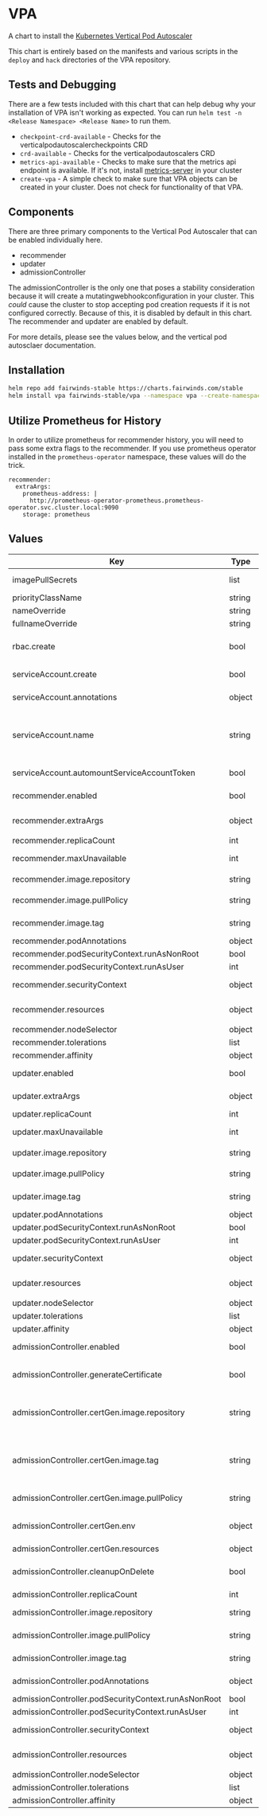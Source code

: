 # VPA

A chart to install the [Kubernetes Vertical Pod Autoscaler](https://github.com/kubernetes/autoscaler/tree/master/vertical-pod-autoscaler)

This chart is entirely based on the manifests and various scripts in the `deploy` and `hack` directories of the VPA repository.

## Tests and Debugging

There are a few tests included with this chart that can help debug why your installation of VPA isn't working as expected. You can run `helm test -n <Release Namespace> <Release Name>` to run them.

* `checkpoint-crd-available` - Checks for the verticalpodautoscalercheckpoints CRD
* `crd-available` - Checks for the verticalpodautoscalers CRD
* `metrics-api-available` - Checks to make sure that the metrics api endpoint is available. If it's not, install [metrics-server](https://github.com/kubernetes-sigs/metrics-server) in your cluster
* `create-vpa` - A simple check to make sure that VPA objects can be created in your cluster. Does not check for functionality of that VPA.

## Components

There are three primary components to the Vertical Pod Autoscaler that can be enabled individually here.

* recommender
* updater
* admissionController

The admissionController is the only one that poses a stability consideration because it will create a mutatingwebhookconfiguration in your cluster. This _could_ cause the cluster to stop accepting pod creation requests if it is not configured correctly. Because of this, it is disabled by default in this chart. The recommender and updater are enabled by default.

For more details, please see the values below, and the vertical pod autosclaer documentation.

## Installation

```bash
helm repo add fairwinds-stable https://charts.fairwinds.com/stable
helm install vpa fairwinds-stable/vpa --namespace vpa --create-namespace
```

## Utilize Prometheus for History

In order to utilize prometheus for recommender history, you will need to pass some extra flags to the recommender. If you use prometheus operator installed in the `prometheus-operator` namespace, these values will do the trick.

```
recommender:
  extraArgs:
    prometheus-address: |
      http://prometheus-operator-prometheus.prometheus-operator.svc.cluster.local:9090
    storage: prometheus
```

## Values

| Key | Type | Default | Description |
|-----|------|---------|-------------|
| imagePullSecrets | list | `[]` | A list of image pull secrets to be used for all pods |
| priorityClassName | string | `""` | To set the priorityclass for all pods |
| nameOverride | string | `""` | A template override for the name |
| fullnameOverride | string | `""` | A template override for the fullname |
| rbac.create | bool | `true` | If true, then rbac resources (clusterroles and clusterrolebindings) will be created for the selected components. |
| serviceAccount.create | bool | `true` | Specifies whether a service account should be created for each component |
| serviceAccount.annotations | object | `{}` | Annotations to add to the service accounts for each component |
| serviceAccount.name | string | `""` | The base name of the service account to use (appended with the component). If not set and create is true, a name is generated using the fullname template and appended for each component |
| serviceAccount.automountServiceAccountToken | bool | `true` | Automount API credentials for the Service Account |
| recommender.enabled | bool | `true` | If true, the vpa recommender component will be installed. |
| recommender.extraArgs | object | `{"pod-recommendation-min-cpu-millicores":15,"pod-recommendation-min-memory-mb":100,"v":"4"}` | A set of key-value flags to be passed to the recommender |
| recommender.replicaCount | int | `1` |  |
| recommender.maxUnavailable | int | `1` | This is the max unavailable setting for the pod disruption budget |
| recommender.image.repository | string | `"us.gcr.io/k8s-artifacts-prod/autoscaling/vpa-recommender"` | The location of the recommender image |
| recommender.image.pullPolicy | string | `"Always"` | The pull policy for the recommender image. Recommend not changing this |
| recommender.image.tag | string | `""` | Overrides the image tag whose default is the chart appVersion |
| recommender.podAnnotations | object | `{}` | Annotations to add to the recommender pod |
| recommender.podSecurityContext.runAsNonRoot | bool | `true` |  |
| recommender.podSecurityContext.runAsUser | int | `65534` |  |
| recommender.securityContext | object | `{}` | The security context for the containers inside the recommender pod |
| recommender.resources | object | `{"limits":{"cpu":"200m","memory":"1000Mi"},"requests":{"cpu":"50m","memory":"500Mi"}}` | The resources block for the recommender pod |
| recommender.nodeSelector | object | `{}` |  |
| recommender.tolerations | list | `[]` |  |
| recommender.affinity | object | `{}` |  |
| updater.enabled | bool | `true` | If true, the updater component will be deployed |
| updater.extraArgs | object | `{}` | A key-value map of flags to pass to the updater |
| updater.replicaCount | int | `1` |  |
| updater.maxUnavailable | int | `1` | This is the max unavailable setting for the pod disruption budget |
| updater.image.repository | string | `"us.gcr.io/k8s-artifacts-prod/autoscaling/vpa-updater"` | The location of the updater image |
| updater.image.pullPolicy | string | `"Always"` | The pull policy for the updater image. Recommend not changing this |
| updater.image.tag | string | `""` | Overrides the image tag whose default is the chart appVersion |
| updater.podAnnotations | object | `{}` | Annotations to add to the updater pod |
| updater.podSecurityContext.runAsNonRoot | bool | `true` |  |
| updater.podSecurityContext.runAsUser | int | `65534` |  |
| updater.securityContext | object | `{}` | The security context for the containers inside the updater pod |
| updater.resources | object | `{"limits":{"cpu":"200m","memory":"1000Mi"},"requests":{"cpu":"50m","memory":"500Mi"}}` | The resources block for the updater pod |
| updater.nodeSelector | object | `{}` |  |
| updater.tolerations | list | `[]` |  |
| updater.affinity | object | `{}` |  |
| admissionController.enabled | bool | `false` | If true, will install the admission-controller component of vpa |
| admissionController.generateCertificate | bool | `true` | If true and admissionController is enabled, a pre-install hook will run to create the certificate for the webhook |
| admissionController.certGen.image.repository | string | `"quay.io/reactiveops/ci-images"` | An image that contains certgen for creating certificates. Only used if admissionController.generateCertificate is true |
| admissionController.certGen.image.tag | string | `"v11-alpine"` | An image tag for the admissionController.certGen.image.repository image. Only used if admissionController.generateCertificate is true |
| admissionController.certGen.image.pullPolicy | string | `"Always"` | The pull policy for the certgen image. Recommend not changing this |
| admissionController.certGen.env | object | `{}` | Additional environment variables to be added to the certgen container. Format is KEY: Value format |
| admissionController.certGen.resources | object | `{}` | The resources block for the certgen pod |
| admissionController.cleanupOnDelete | bool | `true` | If true, a post-delete job will remove the mutatingwebhookconfiguration and the tls secret for the admission controller |
| admissionController.replicaCount | int | `1` |  |
| admissionController.image.repository | string | `"us.gcr.io/k8s-artifacts-prod/autoscaling/vpa-admission-controller"` | The location of the vpa admission controller image |
| admissionController.image.pullPolicy | string | `"Always"` | The pull policy for the admission controller image. Recommend not changing this |
| admissionController.image.tag | string | `""` | Overrides the image tag whose default is the chart appVersion |
| admissionController.podAnnotations | object | `{}` | Annotations to add to the admission controller pod |
| admissionController.podSecurityContext.runAsNonRoot | bool | `true` |  |
| admissionController.podSecurityContext.runAsUser | int | `65534` |  |
| admissionController.securityContext | object | `{}` | The security context for the containers inside the admission controller pod |
| admissionController.resources | object | `{"limits":{"cpu":"200m","memory":"500Mi"},"requests":{"cpu":"50m","memory":"200Mi"}}` | The resources block for the admission controller pod |
| admissionController.nodeSelector | object | `{}` |  |
| admissionController.tolerations | list | `[]` |  |
| admissionController.affinity | object | `{}` |  |
